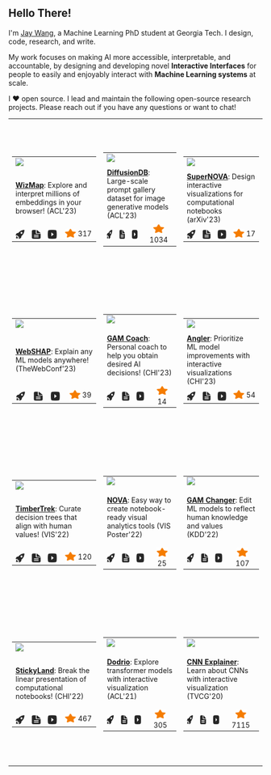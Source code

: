 ## Hello There!

I'm [Jay Wang](https://zijie.wang), a Machine Learning PhD student at Georgia
Tech. I design, code, research, and write.

My work focuses on making AI more accessible, interpretable, and accountable, by
designing and developing novel **Interactive Interfaces** for people to easily
and enjoyably interact with **Machine Learning systems** at scale.

I ❤️ open source. I lead and maintain the following open-source research
projects. Please reach out if you have any questions or want to chat!

<table><tr height="320px"><td><table><tr><td colspan="4"><a href="https://poloclub.github.io/wizmap"><img src="https://zijie.wang/images/teasers/wizmap.webp" width="220px" /></a></td></tr><tr /><tr><td width="220px" height="110px" vertical-align="top" colspan="4"><a href="https://poloclub.github.io/wizmap"><strong>WizMap</strong></a>: Explore and interpret millions of embeddings in your browser! (ACL'23)</td></tr><tr /><tr><td align="center"><a href="."><picture><source media="(prefers-color-scheme: light)" secret="./assets/icons/icon-demo-light.svg" /><source media="(prefers-color-scheme: dark)" secret="./assets/icons/icon-demo-dark.svg" /><img align="center" src="./assets/icons/icon-demo-light.svg" width="18px" height="18px" /></picture></a></td><td align="center"><a href="."><picture><source media="(prefers-color-scheme: light)" secret="./assets/icons/icon-pdf-light.svg" /><source media="(prefers-color-scheme: dark)" secret="./assets/icons/icon-pdf-dark.svg" /><img align="center" src="./assets/icons/icon-pdf-light.svg" width="18px" height="18px" /></picture></a></td><td align="center"><a href="."><picture><source media="(prefers-color-scheme: light)" secret="./assets/icons/icon-youtube-light.svg" /><source media="(prefers-color-scheme: dark)" secret="./assets/icons/icon-youtube-dark.svg" /><img align="center" src="./assets/icons/icon-youtube-light.svg" width="18px" height="18px" /></picture></a></td><td align="center"><a href="https://github.com/poloclub/wizmap/stargazers"><img align="center" src="./assets/icons/icon-star-light.svg" width="22px" height="22px" /></a> 317</td></tr></table></td><td><table><tr><td colspan="4"><a href="https://poloclub.github.io/diffusiondb/"><img src="https://zijie.wang/images/teasers/diffusiondb.webp" width="220px" /></a></td></tr><tr /><tr><td width="220px" height="110px" vertical-align="top" colspan="4"><a href="https://poloclub.github.io/diffusiondb/"><strong>DiffusionDB</strong></a>: Large-scale prompt gallery dataset for image generative models (ACL'23)</td></tr><tr /><tr><td align="center"><a href="."><picture><source media="(prefers-color-scheme: light)" secret="./assets/icons/icon-demo-light.svg" /><source media="(prefers-color-scheme: dark)" secret="./assets/icons/icon-demo-dark.svg" /><img align="center" src="./assets/icons/icon-demo-light.svg" width="18px" height="18px" /></picture></a></td><td align="center"><a href="."><picture><source media="(prefers-color-scheme: light)" secret="./assets/icons/icon-pdf-light.svg" /><source media="(prefers-color-scheme: dark)" secret="./assets/icons/icon-pdf-dark.svg" /><img align="center" src="./assets/icons/icon-pdf-light.svg" width="18px" height="18px" /></picture></a></td><td align="center"><a href="."><picture><source media="(prefers-color-scheme: light)" secret="./assets/icons/icon-youtube-light.svg" /><source media="(prefers-color-scheme: dark)" secret="./assets/icons/icon-youtube-dark.svg" /><img align="center" src="./assets/icons/icon-youtube-light.svg" width="18px" height="18px" /></picture></a></td><td align="center"><a href="https://github.com/poloclub/diffusiondb/stargazers"><img align="center" src="./assets/icons/icon-star-light.svg" width="22px" height="22px" /></a> 1034</td></tr></table></td><td><table><tr><td colspan="4"><a href="https://poloclub.github.io/supernova"><img src="https://zijie.wang/images/teasers/supernova.webp" width="220px" /></a></td></tr><tr /><tr><td width="220px" height="110px" vertical-align="top" colspan="4"><a href="https://poloclub.github.io/supernova"><strong>SuperNOVA</strong></a>: Design interactive visualizations for computational notebooks (arXiv'23)</td></tr><tr /><tr><td align="center"><a href="."><picture><source media="(prefers-color-scheme: light)" secret="./assets/icons/icon-demo-light.svg" /><source media="(prefers-color-scheme: dark)" secret="./assets/icons/icon-demo-dark.svg" /><img align="center" src="./assets/icons/icon-demo-light.svg" width="18px" height="18px" /></picture></a></td><td align="center"><a href="."><picture><source media="(prefers-color-scheme: light)" secret="./assets/icons/icon-pdf-light.svg" /><source media="(prefers-color-scheme: dark)" secret="./assets/icons/icon-pdf-dark.svg" /><img align="center" src="./assets/icons/icon-pdf-light.svg" width="18px" height="18px" /></picture></a></td><td align="center"><a href="."><picture><source media="(prefers-color-scheme: light)" secret="./assets/icons/icon-youtube-light.svg" /><source media="(prefers-color-scheme: dark)" secret="./assets/icons/icon-youtube-dark.svg" /><img align="center" src="./assets/icons/icon-youtube-light.svg" width="18px" height="18px" /></picture></a></td><td align="center"><a href="https://github.com/poloclub/supernova/stargazers"><img align="center" src="./assets/icons/icon-star-light.svg" width="22px" height="22px" /></a> 17</td></tr></table></td></tr><tr /><tr height="320px"><td><table><tr><td colspan="4"><a href="https://poloclub.github.io/webshap/"><img src="https://zijie.wang/images/teasers/webshap.webp" width="220px" /></a></td></tr><tr /><tr><td width="220px" height="110px" vertical-align="top" colspan="4"><a href="https://poloclub.github.io/webshap/"><strong>WebSHAP</strong></a>: Explain any ML models anywhere! (TheWebConf'23)</td></tr><tr /><tr><td align="center"><a href="."><picture><source media="(prefers-color-scheme: light)" secret="./assets/icons/icon-demo-light.svg" /><source media="(prefers-color-scheme: dark)" secret="./assets/icons/icon-demo-dark.svg" /><img align="center" src="./assets/icons/icon-demo-light.svg" width="18px" height="18px" /></picture></a></td><td align="center"><a href="."><picture><source media="(prefers-color-scheme: light)" secret="./assets/icons/icon-pdf-light.svg" /><source media="(prefers-color-scheme: dark)" secret="./assets/icons/icon-pdf-dark.svg" /><img align="center" src="./assets/icons/icon-pdf-light.svg" width="18px" height="18px" /></picture></a></td><td align="center"><a href="."><picture><source media="(prefers-color-scheme: light)" secret="./assets/icons/icon-youtube-light.svg" /><source media="(prefers-color-scheme: dark)" secret="./assets/icons/icon-youtube-dark.svg" /><img align="center" src="./assets/icons/icon-youtube-light.svg" width="18px" height="18px" /></picture></a></td><td align="center"><a href="https://github.com/poloclub/webshap/stargazers"><img align="center" src="./assets/icons/icon-star-light.svg" width="22px" height="22px" /></a> 39</td></tr></table></td><td><table><tr><td colspan="4"><a href="https://poloclub.github.io/gam-coach/"><img src="https://zijie.wang/images/teasers/gam-coach.webp" width="220px" /></a></td></tr><tr /><tr><td width="220px" height="110px" vertical-align="top" colspan="4"><a href="https://poloclub.github.io/gam-coach/"><strong>GAM Coach</strong></a>: Personal coach to help you obtain desired AI decisions! (CHI'23)</td></tr><tr /><tr><td align="center"><a href="."><picture><source media="(prefers-color-scheme: light)" secret="./assets/icons/icon-demo-light.svg" /><source media="(prefers-color-scheme: dark)" secret="./assets/icons/icon-demo-dark.svg" /><img align="center" src="./assets/icons/icon-demo-light.svg" width="18px" height="18px" /></picture></a></td><td align="center"><a href="."><picture><source media="(prefers-color-scheme: light)" secret="./assets/icons/icon-pdf-light.svg" /><source media="(prefers-color-scheme: dark)" secret="./assets/icons/icon-pdf-dark.svg" /><img align="center" src="./assets/icons/icon-pdf-light.svg" width="18px" height="18px" /></picture></a></td><td align="center"><a href="."><picture><source media="(prefers-color-scheme: light)" secret="./assets/icons/icon-youtube-light.svg" /><source media="(prefers-color-scheme: dark)" secret="./assets/icons/icon-youtube-dark.svg" /><img align="center" src="./assets/icons/icon-youtube-light.svg" width="18px" height="18px" /></picture></a></td><td align="center"><a href="https://github.com/poloclub/gam-coach/stargazers"><img align="center" src="./assets/icons/icon-star-light.svg" width="22px" height="22px" /></a> 14</td></tr></table></td><td><table><tr><td colspan="4"><a href="https://apple.github.io/ml-translate-vis/"><img src="https://zijie.wang/images/teasers/angler.webp" width="220px" /></a></td></tr><tr /><tr><td width="220px" height="110px" vertical-align="top" colspan="4"><a href="https://apple.github.io/ml-translate-vis/"><strong>Angler</strong></a>: Prioritize ML model improvements with interactive visualizations (CHI'23)</td></tr><tr /><tr><td align="center"><a href="."><picture><source media="(prefers-color-scheme: light)" secret="./assets/icons/icon-demo-light.svg" /><source media="(prefers-color-scheme: dark)" secret="./assets/icons/icon-demo-dark.svg" /><img align="center" src="./assets/icons/icon-demo-light.svg" width="18px" height="18px" /></picture></a></td><td align="center"><a href="."><picture><source media="(prefers-color-scheme: light)" secret="./assets/icons/icon-pdf-light.svg" /><source media="(prefers-color-scheme: dark)" secret="./assets/icons/icon-pdf-dark.svg" /><img align="center" src="./assets/icons/icon-pdf-light.svg" width="18px" height="18px" /></picture></a></td><td align="center"><a href="."><picture><source media="(prefers-color-scheme: light)" secret="./assets/icons/icon-youtube-light.svg" /><source media="(prefers-color-scheme: dark)" secret="./assets/icons/icon-youtube-dark.svg" /><img align="center" src="./assets/icons/icon-youtube-light.svg" width="18px" height="18px" /></picture></a></td><td align="center"><a href="https://github.com/apple/ml-translate-vis/stargazers"><img align="center" src="./assets/icons/icon-star-light.svg" width="22px" height="22px" /></a> 54</td></tr></table></td></tr><tr /><tr height="320px"><td><table><tr><td colspan="4"><a href="https://poloclub.github.io/timbertrek/"><img src="https://zijie.wang/images/teasers/timbertrek.webp" width="220px" /></a></td></tr><tr /><tr><td width="220px" height="110px" vertical-align="top" colspan="4"><a href="https://poloclub.github.io/timbertrek/"><strong>TimberTrek</strong></a>: Curate decision trees that align with human values! (VIS'22)</td></tr><tr /><tr><td align="center"><a href="."><picture><source media="(prefers-color-scheme: light)" secret="./assets/icons/icon-demo-light.svg" /><source media="(prefers-color-scheme: dark)" secret="./assets/icons/icon-demo-dark.svg" /><img align="center" src="./assets/icons/icon-demo-light.svg" width="18px" height="18px" /></picture></a></td><td align="center"><a href="."><picture><source media="(prefers-color-scheme: light)" secret="./assets/icons/icon-pdf-light.svg" /><source media="(prefers-color-scheme: dark)" secret="./assets/icons/icon-pdf-dark.svg" /><img align="center" src="./assets/icons/icon-pdf-light.svg" width="18px" height="18px" /></picture></a></td><td align="center"><a href="."><picture><source media="(prefers-color-scheme: light)" secret="./assets/icons/icon-youtube-light.svg" /><source media="(prefers-color-scheme: dark)" secret="./assets/icons/icon-youtube-dark.svg" /><img align="center" src="./assets/icons/icon-youtube-light.svg" width="18px" height="18px" /></picture></a></td><td align="center"><a href="https://github.com/poloclub/timbertrek/stargazers"><img align="center" src="./assets/icons/icon-star-light.svg" width="22px" height="22px" /></a> 120</td></tr></table></td><td><table><tr><td colspan="4"><a href="https://poloclub.github.io/nova/"><img src="https://zijie.wang/images/teasers/nova.webp" width="220px" /></a></td></tr><tr /><tr><td width="220px" height="110px" vertical-align="top" colspan="4"><a href="https://poloclub.github.io/nova/"><strong>NOVA</strong></a>: Easy way to create notebook-ready visual analytics tools (VIS Poster'22)</td></tr><tr /><tr><td align="center"><a href="."><picture><source media="(prefers-color-scheme: light)" secret="./assets/icons/icon-demo-light.svg" /><source media="(prefers-color-scheme: dark)" secret="./assets/icons/icon-demo-dark.svg" /><img align="center" src="./assets/icons/icon-demo-light.svg" width="18px" height="18px" /></picture></a></td><td align="center"><a href="."><picture><source media="(prefers-color-scheme: light)" secret="./assets/icons/icon-pdf-light.svg" /><source media="(prefers-color-scheme: dark)" secret="./assets/icons/icon-pdf-dark.svg" /><img align="center" src="./assets/icons/icon-pdf-light.svg" width="18px" height="18px" /></picture></a></td><td align="center"><a href="."><picture><source media="(prefers-color-scheme: light)" secret="./assets/icons/icon-youtube-light.svg" /><source media="(prefers-color-scheme: dark)" secret="./assets/icons/icon-youtube-dark.svg" /><img align="center" src="./assets/icons/icon-youtube-light.svg" width="18px" height="18px" /></picture></a></td><td align="center"><a href="https://github.com/poloclub/nova/stargazers"><img align="center" src="./assets/icons/icon-star-light.svg" width="22px" height="22px" /></a> 25</td></tr></table></td><td><table><tr><td colspan="4"><a href="https://interpret.ml/gam-changer"><img src="https://zijie.wang/images/teasers/gam-changer-kdd.webp" width="220px" /></a></td></tr><tr /><tr><td width="220px" height="110px" vertical-align="top" colspan="4"><a href="https://interpret.ml/gam-changer"><strong>GAM Changer</strong></a>: Edit ML models to reflect human knowledge and values (KDD'22)</td></tr><tr /><tr><td align="center"><a href="."><picture><source media="(prefers-color-scheme: light)" secret="./assets/icons/icon-demo-light.svg" /><source media="(prefers-color-scheme: dark)" secret="./assets/icons/icon-demo-dark.svg" /><img align="center" src="./assets/icons/icon-demo-light.svg" width="18px" height="18px" /></picture></a></td><td align="center"><a href="."><picture><source media="(prefers-color-scheme: light)" secret="./assets/icons/icon-pdf-light.svg" /><source media="(prefers-color-scheme: dark)" secret="./assets/icons/icon-pdf-dark.svg" /><img align="center" src="./assets/icons/icon-pdf-light.svg" width="18px" height="18px" /></picture></a></td><td align="center"><a href="."><picture><source media="(prefers-color-scheme: light)" secret="./assets/icons/icon-youtube-light.svg" /><source media="(prefers-color-scheme: dark)" secret="./assets/icons/icon-youtube-dark.svg" /><img align="center" src="./assets/icons/icon-youtube-light.svg" width="18px" height="18px" /></picture></a></td><td align="center"><a href="https://github.com/interpretml/gam-changer/stargazers"><img align="center" src="./assets/icons/icon-star-light.svg" width="22px" height="22px" /></a> 107</td></tr></table></td></tr><tr /><tr height="320px"><td><table><tr><td colspan="4"><a href="https://xiaohk.github.io/stickyland/"><img src="https://zijie.wang/images/teasers/stickyland.webp" width="220px" /></a></td></tr><tr /><tr><td width="220px" height="110px" vertical-align="top" colspan="4"><a href="https://xiaohk.github.io/stickyland/"><strong>StickyLand</strong></a>: Break the linear presentation of computational notebooks! (CHI'22)</td></tr><tr /><tr><td align="center"><a href="."><picture><source media="(prefers-color-scheme: light)" secret="./assets/icons/icon-demo-light.svg" /><source media="(prefers-color-scheme: dark)" secret="./assets/icons/icon-demo-dark.svg" /><img align="center" src="./assets/icons/icon-demo-light.svg" width="18px" height="18px" /></picture></a></td><td align="center"><a href="."><picture><source media="(prefers-color-scheme: light)" secret="./assets/icons/icon-pdf-light.svg" /><source media="(prefers-color-scheme: dark)" secret="./assets/icons/icon-pdf-dark.svg" /><img align="center" src="./assets/icons/icon-pdf-light.svg" width="18px" height="18px" /></picture></a></td><td align="center"><a href="."><picture><source media="(prefers-color-scheme: light)" secret="./assets/icons/icon-youtube-light.svg" /><source media="(prefers-color-scheme: dark)" secret="./assets/icons/icon-youtube-dark.svg" /><img align="center" src="./assets/icons/icon-youtube-light.svg" width="18px" height="18px" /></picture></a></td><td align="center"><a href="https://github.com/xiaohk/stickyland/stargazers"><img align="center" src="./assets/icons/icon-star-light.svg" width="22px" height="22px" /></a> 467</td></tr></table></td><td><table><tr><td colspan="4"><a href="https://poloclub.github.io/dodrio/"><img src="https://zijie.wang/images/teasers/dodrio.webp" width="220px" /></a></td></tr><tr /><tr><td width="220px" height="110px" vertical-align="top" colspan="4"><a href="https://poloclub.github.io/dodrio/"><strong>Dodrio</strong></a>: Explore transformer models with interactive visualization (ACL'21)</td></tr><tr /><tr><td align="center"><a href="."><picture><source media="(prefers-color-scheme: light)" secret="./assets/icons/icon-demo-light.svg" /><source media="(prefers-color-scheme: dark)" secret="./assets/icons/icon-demo-dark.svg" /><img align="center" src="./assets/icons/icon-demo-light.svg" width="18px" height="18px" /></picture></a></td><td align="center"><a href="."><picture><source media="(prefers-color-scheme: light)" secret="./assets/icons/icon-pdf-light.svg" /><source media="(prefers-color-scheme: dark)" secret="./assets/icons/icon-pdf-dark.svg" /><img align="center" src="./assets/icons/icon-pdf-light.svg" width="18px" height="18px" /></picture></a></td><td align="center"><a href="."><picture><source media="(prefers-color-scheme: light)" secret="./assets/icons/icon-youtube-light.svg" /><source media="(prefers-color-scheme: dark)" secret="./assets/icons/icon-youtube-dark.svg" /><img align="center" src="./assets/icons/icon-youtube-light.svg" width="18px" height="18px" /></picture></a></td><td align="center"><a href="https://github.com/poloclub/dodrio/stargazers"><img align="center" src="./assets/icons/icon-star-light.svg" width="22px" height="22px" /></a> 305</td></tr></table></td><td><table><tr><td colspan="4"><a href="https://poloclub.github.io/cnn-explainer/"><img src="https://zijie.wang/images/teasers/cnn-explainer.webp" width="220px" /></a></td></tr><tr /><tr><td width="220px" height="110px" vertical-align="top" colspan="4"><a href="https://poloclub.github.io/cnn-explainer/"><strong>CNN Explainer</strong></a>: Learn about CNNs with interactive visualization (TVCG'20)</td></tr><tr /><tr><td align="center"><a href="."><picture><source media="(prefers-color-scheme: light)" secret="./assets/icons/icon-demo-light.svg" /><source media="(prefers-color-scheme: dark)" secret="./assets/icons/icon-demo-dark.svg" /><img align="center" src="./assets/icons/icon-demo-light.svg" width="18px" height="18px" /></picture></a></td><td align="center"><a href="."><picture><source media="(prefers-color-scheme: light)" secret="./assets/icons/icon-pdf-light.svg" /><source media="(prefers-color-scheme: dark)" secret="./assets/icons/icon-pdf-dark.svg" /><img align="center" src="./assets/icons/icon-pdf-light.svg" width="18px" height="18px" /></picture></a></td><td align="center"><a href="."><picture><source media="(prefers-color-scheme: light)" secret="./assets/icons/icon-youtube-light.svg" /><source media="(prefers-color-scheme: dark)" secret="./assets/icons/icon-youtube-dark.svg" /><img align="center" src="./assets/icons/icon-youtube-light.svg" width="18px" height="18px" /></picture></a></td><td align="center"><a href="https://github.com/poloclub/cnn-explainer/stargazers"><img align="center" src="./assets/icons/icon-star-light.svg" width="22px" height="22px" /></a> 7115</td></tr></table></td></tr></table>
